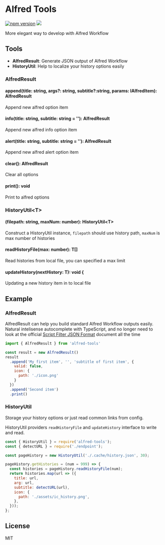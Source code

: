 Alfred Tools
===
[![npm version](https://img.shields.io/npm/v/alfred-tools.svg?style=flat)](https://www.npmjs.org/package/alfred-tools)
![](https://img.shields.io/bundlephobia/minzip/alfred-tools)

More elegant way to develop with Alfred Workflow

## Tools
- **AlfredResult**: Generate JSON output of Alfred Workflow
- **HistoryUtil**: Help to localize your history options easily

### AlfredResult
#### append(title: string, args?: string, subtitle?:string, params: IAlfredItem): AlfredResult
Append new alfred option item

#### info(title: string, subtitle: string = ''): AlfredResult
Append new alfred info option item

#### alert(title: string, subtitle: string = ''): AlfredResult
Append new alfred alert option item

#### clear(): AlfredResult
Clear all options

#### print(): void
Print to alfred options

### HistoryUtil\<T\>
#### (filepath: string, maxNum: number): HistoryUtil\<T\>
Construct a HistoryUtil instance, `filepath` should use history path, `maxNum` is max number of histories

#### readHistoryFile(max: number): T[]
Read histories from local file, you can specified a max limit

#### updateHistory(nextHistory: T): void {
Updating a new history item in to local file

## Example
### AlfredResult


AlfredResult can help you build standard Alfred Workflow outputs easily. Natural intelisense autocomplete with TypeScript, and no longer need to look at the official [Script Filter JSON Format](https://www.alfredapp.com/help/workflows/inputs/script-filter/json/) document all the time

```js
import { AlfredResult } from 'alfred-tools'

const result = new AlfredResult()
result
  .append('My first item', '', 'subtitle of first item', {
    valid: false,
    icon: {
      path: './icon.png'
    }
  })
  .append('Second item')
  .print()
```

### HistoryUtil
Storage your history options or just read common links from config.

HistoryUtil providers `readHistoryFile` and `updateHistory` interface to write and read.

```js
const { HistoryUtil } = require('alfred-tools');
const { detectURL } = require('./endpoint');

const pageHistory = new HistoryUtil('./.cache/history.json', 30);

pageHistory.getHistories = (num = 999) => {
  const histories = pageHistory.readHistoryFile(num);
  return histories.map(url => ({
    title: url,
    arg: url,
    subtitle: detectURL(url),
    icon: {
      path: './assets/ic_history.png',
    },
  }));
};

```

## License
MIT


